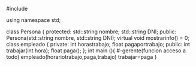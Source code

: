  #include <iostream>

using namespace std;


class Persona {
protected:
    std::string nombre;
    std::string DNI;
public:
    Persona(std::string nombre, std::string DNI);
    virtual void mostrarinfo() = 0;
class empleado {
private:
int horastrabajo;
float pagaportrabajo;
public:
int trabajar(int hora);
float paga();
};
int main (){
#-gerente(funcion acceso a todo)
empleado(horariotrabajo,paga,trabajo)
trabajar=paga
}
